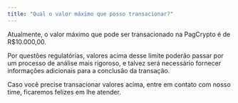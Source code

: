 ```yaml
---
title: "Qual o valor máximo que posso transacionar?"
---
```



Atualmente, o valor máximo que pode ser transacionado na PagCrypto é de R$10.000,00.

Por questões regulatórias, valores acima desse limite poderão passar por um processo de análise mais rigoroso, e talvez será necessário fornecer informações adicionais para a conclusão da transação.

Caso você precise transacionar valores acima, entre em contato com nosso time, ficaremos felizes em lhe atender.
